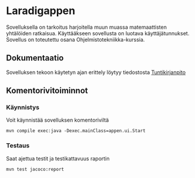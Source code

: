 # Laradigappen
Sovelluksella on tarkoitus harjoitella muun muassa matemaattisten yhtälöiden
ratkaisua. Käyttääkseen sovellusta on luotava käyttäjätunnukset.
Sovellus on toteutettu osana Ohjelmistotekniikka-kurssia.

## Dokumentaatio

Sovelluksen tekoon käytetyn ajan erittely löytyy tiedostosta [Tuntikirjanpito](https://github.com/Ptterz/ot-harjoitustyo/blob/master/dokumentointi/tuntikirjanpito.md)

## Komentorivitoiminnot

### Käynnistys
Voit käynnistää sovelluksen komentoriviltä
```
mvn compile exec:java -Dexec.mainClass=appen.ui.Start
```

### Testaus
Saat ajettua testit ja testikattavuus raportin
```
mvn test jacoco:report
```

